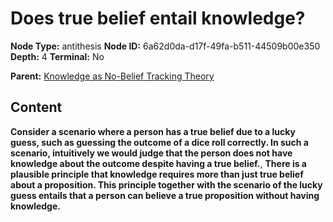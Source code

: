 # Does true belief entail knowledge?

**Node Type:** antithesis
**Node ID:** 6a62d0da-d17f-49fa-b511-44509b00e350
**Depth:** 4
**Terminal:** No

**Parent:** [Knowledge as No-Belief Tracking Theory](knowledge-as-no-belief-tracking-theory-synthesis-4c331db4-d170-461b-8235-d26613794630.md)

## Content

**Consider a scenario where a person has a true belief due to a lucky guess, such as guessing the outcome of a dice roll correctly. In such a scenario, intuitively we would judge that the person does not have knowledge about the outcome despite having a true belief.**, **There is a plausible principle that knowledge requires more than just true belief about a proposition. This principle together with the scenario of the lucky guess entails that a person can believe a true proposition without having knowledge.**
